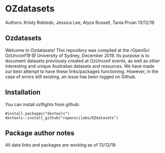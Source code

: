 # OZdatasets

Authors: Kristy Robledo, Jessica Lee, Alyce Russell, Tania Prvan 13/12/19

## Ozdatasets
Welcome to Ozdatasets! This repository was compiled at the rOpenSci OzUnconf19 @ University of Sydney, December 2019. 
Its purpose is to document datasets previously created at OzUnconf events, as well as other interesting and unique Australian datasets and resources. We have made our best attempt to have these links/packages functioning. However, in the case of errors still existing, an issue has been logged on Github. 

## Installation
You can install ozflights from github:
``` {r}
#install.packages("devtools")
devtools::install_github("ropenscilabs/OZdatasets")
```

## Package author notes
All data links and packages are working as of 13/12/19.
